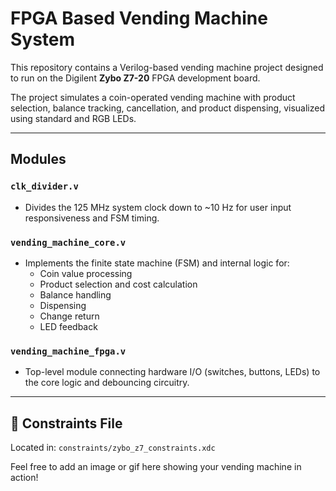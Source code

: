 #  FPGA Based Vending Machine System

This repository contains a Verilog-based vending machine project designed to run on the Digilent **Zybo Z7-20** FPGA development board.

The project simulates a coin-operated vending machine with product selection, balance tracking, cancellation, and product dispensing, visualized using standard and RGB LEDs.

---

## Modules

### `clk_divider.v`
- Divides the 125 MHz system clock down to ~10 Hz for user input responsiveness and FSM timing.

### `vending_machine_core.v`
- Implements the finite state machine (FSM) and internal logic for:
  - Coin value processing
  - Product selection and cost calculation
  - Balance handling
  - Dispensing
  - Change return
  - LED feedback

### `vending_machine_fpga.v`
- Top-level module connecting hardware I/O (switches, buttons, LEDs) to the core logic and debouncing circuitry.

---

## 🔌 Constraints File

Located in: `constraints/zybo_z7_constraints.xdc`  

Feel free to add an image or gif here showing your vending machine in action!

